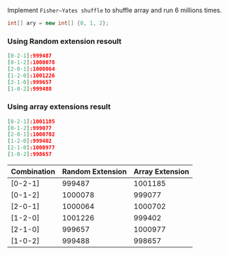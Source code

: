Implement `Fisher–Yates shuffle` to shuffle array and run 6 millions times.

```csharp
int[] ary = new int[] {0, 1, 2};
```

### Using Random extension resoult ###
```json
[0-2-1]:999487
[0-1-2]:1000078
[2-0-1]:1000064
[1-2-0]:1001226
[2-1-0]:999657
[1-0-2]:999488
```

### Using array extensions result ###
```json
[0-2-1]:1001185
[0-1-2]:999077
[2-0-1]:1000702
[1-2-0]:999402
[2-1-0]:1000977
[1-0-2]:998657
```

|Combination |Random Extension| Array Extension|
|:-----------|:---------------|:---------------|
|[0-2-1]     |999487          |1001185
|[0-1-2]     |1000078         |999077
|[2-0-1]     |1000064         |1000702
|[1-2-0]     |1001226         |999402
|[2-1-0]     |999657          |1000977
|[1-0-2]     |999488          |998657